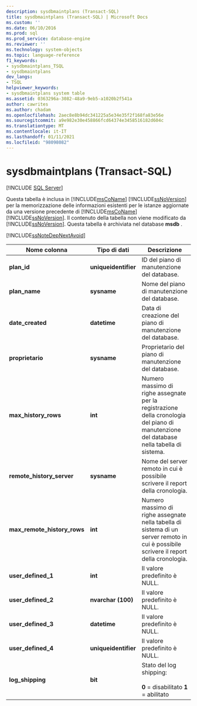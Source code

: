 ```yaml
---
description: sysdbmaintplans (Transact-SQL)
title: sysdbmaintplans (Transact-SQL) | Microsoft Docs
ms.custom: ''
ms.date: 06/10/2016
ms.prod: sql
ms.prod_service: database-engine
ms.reviewer: ''
ms.technology: system-objects
ms.topic: language-reference
f1_keywords:
- sysdbmaintplans_TSQL
- sysdbmaintplans
dev_langs:
- TSQL
helpviewer_keywords:
- sysdbmaintplans system table
ms.assetid: 0363296a-3082-48a9-9eb5-a1020b2f541a
author: cawrites
ms.author: chadam
ms.openlocfilehash: 2aec8e8b94dc341225a5e34e35f2f168fa83e56e
ms.sourcegitcommit: a9e982e30e458866fcd64374e3458516182d604c
ms.translationtype: MT
ms.contentlocale: it-IT
ms.lasthandoff: 01/11/2021
ms.locfileid: "98098082"
---
```

# <a name="sysdbmaintplans-transact-sql"></a>sysdbmaintplans (Transact-SQL)
[!INCLUDE [SQL Server](../../includes/applies-to-version/sqlserver.md)]

  Questa tabella è inclusa in [!INCLUDE[msCoName](../../includes/msconame-md.md)] [!INCLUDE[ssNoVersion](../../includes/ssnoversion-md.md)] per la memorizzazione delle informazioni esistenti per le istanze aggiornate da una versione precedente di [!INCLUDE[msCoName](../../includes/msconame-md.md)] [!INCLUDE[ssNoVersion](../../includes/ssnoversion-md.md)]. Il contenuto della tabella non viene modificato da [!INCLUDE[ssNoVersion](../../includes/ssnoversion-md.md)]. Questa tabella è archiviata nel database **msdb** .  
  
 [!INCLUDE[ssNoteDepNextAvoid](../../includes/ssnotedepnextavoid-md.md)]  

  
|Nome colonna|Tipo di dati|Descrizione|  
|-----------------|---------------|-----------------|  
|**plan_id**|**uniqueidentifier**|ID del piano di manutenzione del database.|  
|**plan_name**|**sysname**|Nome del piano di manutenzione del database.|  
|**date_created**|**datetime**|Data di creazione del piano di manutenzione del database.|  
|**proprietario**|**sysname**|Proprietario del piano di manutenzione del database.|  
|**max_history_rows**|**int**|Numero massimo di righe assegnate per la registrazione della cronologia del piano di manutenzione del database nella tabella di sistema.|  
|**remote_history_server**|**sysname**|Nome del server remoto in cui è possibile scrivere il report della cronologia.|  
|**max_remote_history_rows**|**int**|Numero massimo di righe assegnate nella tabella di sistema di un server remoto in cui è possibile scrivere il report della cronologia.|  
|**user_defined_1**|**int**|Il valore predefinito è NULL.|  
|**user_defined_2**|**nvarchar (100)**|Il valore predefinito è NULL.|  
|**user_defined_3**|**datetime**|Il valore predefinito è NULL.|  
|**user_defined_4**|**uniqueidentifier**|Il valore predefinito è NULL.|  
|**log_shipping**|**bit**|Stato del log shipping:<br /><br /> **0** = disabilitato **1** = abilitato|  
  
  
